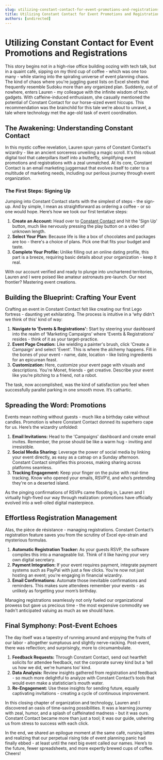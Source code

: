 ```yaml
---
slug: utilizing-constant-contact-for-event-promotions-and-registrations
title: Utilizing Constant Contact for Event Promotions and Registrations
authors: [undirected]
---
```



# Utilizing Constant Contact for Event Promotions and Registrations

This story begins not in a high-rise office building oozing with tech talk, but in a quaint café, sipping on my third cup of coffee - which was one too many - while staring into the spiraling universe of event planning chaos. The kind of chaos where you're juggling guest lists on Excel sheets that frequently resemble Sudoku more than any organized plan. Suddenly, out of nowhere, enters Lauren - my colleague with the infinite wisdom of tech gadgets. With caffeine-induced enthusiasm, she casually mentioned the potential of Constant Contact for our horse-sized event hiccups. This recommendation was the brainchild for this tale we’re about to unravel, a tale where technology met the age-old task of event coordination.

## The Awakening: Understanding Constant Contact

In this mystic coffee revelation, Lauren spun yarns of Constant Contact's wizardry - like an ancient sorceress unveiling a magic scroll. It's this robust digital tool that caterpillars itself into a butterfly, simplifying event promotions and registrations with a zeal unmatched. At its core, Constant Contact is an email marketing juggernaut that evolves itself to cater to a multitude of marketing needs, including our perilous journey through event organization.

### The First Steps: Signing Up

Jumping into Constant Contact starts with the simplest of steps - the sign-up. And by simple, I mean as straightforward as ordering a coffee - or so one would hope. Here’s how we took our first tentative steps:

1. **Create an Account:** Head over to [Constant Contact](https://constantcontact.com) and hit the 'Sign Up' button, much like nervously pressing the play button on a video of unknown length.
2. **Select Your Plan:** Because life is like a box of chocolates and packages are too - there's a choice of plans. Pick one that fits your budget and taste.
3. **Complete Your Profile:** Unlike filling out an online dating profile, this part is a breeze, requiring basic details about your organization - keep it real.

With our account verified and ready to plunge into unchartered territories, Lauren and I were poised like amateur astronauts pre-launch. Our next frontier? Mastering event creations.

## Building the Blueprint: Crafting Your Event

Crafting an event in Constant Contact felt like creating our first Lego fortress - daunting yet exhilarating. The process is intuitive in a ‘why didn't we think of this' kind of way:

1. **Navigate to 'Events & Registrations':** Start by steering your dashboard into the realm of ‘Marketing Campaigns’ where 'Events & Registrations' resides - think of it as your target-practice.
2. **Event Page Creation:** Like wielding a painter's brush, click 'Create a Campaign' and select 'Event'. This is where the alchemy happens. Fill in the bones of your event - name, date, location - like listing ingredients for an epicurean feast.
3. **Customization:** Here, customize your event page with visuals and descriptions. You're Monet, friends - get creative. Describe your event like you’re pitching to a friend, not a robot.

The task, now accomplished, was the kind of satisfaction you feel when successfully parallel parking in one smooth move. It’s cathartic.

## Spreading the Word: Promotions

Events mean nothing without guests - much like a birthday cake without candles. Promotion is where Constant Contact donned its superhero cape for us. Here’s the wizardry unfolded:

1. **Email Invitations:** Head to the 'Campaigns' dashboard and create email invites. Remember, the prose should be like a warm hug - inviting and irresistible.
2. **Social Media Sharing:** Leverage the power of social media by linking your event directly, as easy as a catnap on a Sunday afternoon. Constant Contact simplifies this process, making sharing across platforms seamless.
3. **Tracking Engagement:** Keep your finger on the pulse with real-time tracking. Know who opened your emails, RSVP’d, and who’s pretending they're on a deserted island.

As the pinging confirmations of RSVPs came flooding in, Lauren and I virtually high-fived our way through realization: promotions have officially evolved into a well-oiled digital masterpiece.

## Effortless Registration Management

Alas, the pièce de résistance - managing registrations. Constant Contact’s registration feature saves you from the scrutiny of Excel eye-strain and mysterious formulas.

1. **Automatic Registration Tracker:** As your guests RSVP, the software compiles this into a manageable list. Think of it like having your very own digital secretary.
2. **Payment Integration:** If your event requires payment, integrate payment systems such as PayPal with just a few clicks. You’re now not just hosting an event; you’re engaging in financial wizardry.
3. **Email Confirmations:** Automate those inevitable confirmations and reminders. This makes sure attendees remember your events - as unlikely as forgetting your mom’s birthday.

Managing registrations seamlessly not only fueled our organizational prowess but gave us precious time - the most expensive commodity we hadn't anticipated valuing as much as we should have.

## Final Symphony: Post-Event Echoes

The day itself was a tapestry of running around and enjoying the fruits of our labor - altogether sumptuous and slightly nerve-racking. Post-event, there was reflection; and surprisingly, more to circumambulate.

1. **Feedback Requests:** Through Constant Contact, send out heartfelt solicits for attendee feedback, not the corporate survey kind but a ‘tell us how we did, we're humans too’ kind.
2. **Data Analysis:** Review insights gathered from registration and feedback - so much more delightful to analyze with Constant Contact’s tools that would even make a statistician’s mouth water.
3. **Re-Engagement:** Use these insights for sending future, equally captivating invitations - creating a cycle of continuous improvement.

In this closing chapter of organization and technology, Lauren and I discovered an oasis of time-saving possibilities. It was a learning journey with zeal, humor, and a splash of caffeinated madness - but it was ours. Constant Contact became more than just a tool; it was our guide, ushering us from stress to success with each click.

In the end, we shared an epilogue moment at the same café, nursing lattes and realizing that our perpetual rising tide of event planning panic had finally ebbed - at least until the next big event called our names. Here’s to the future, fewer spreadsheets, and more expertly brewed cups of coffee. Cheers!
